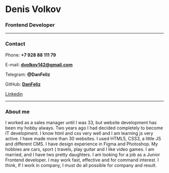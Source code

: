 # Denis Volkov
### Frontend Developer
---
### Contact

Phone: **+7 928 88 111 79**

E-mail: **dvolkov142@gmail.com**

Telegram: **@DanFeliz**

GitHub: [**DanFeliz**](https://github.com/DanFeliz/)

[Linkedin](https://www.linkedin.com/in/denis-volkov-1673b9228/)

---

### About me

I worked as a sales manager until I was 33, but website development has been my hobby always.
Two years ago I had decided completely to become IT development.
I know html and css very well and I am learning js very active. I have made more than 30 websites. I used HTML5, CSS3, a little JS and different CMS.
I have design experience in Figma and Photoshop.
My hobbies are cars, sport ( travels, play guitar and I like video games.
I am married, and I have two pretty daughters.
I am looking for a job as a Junior Frontend developer. I may work fast, effective and for command interest.
I think, If I work in company, I must do all possible for company and result.